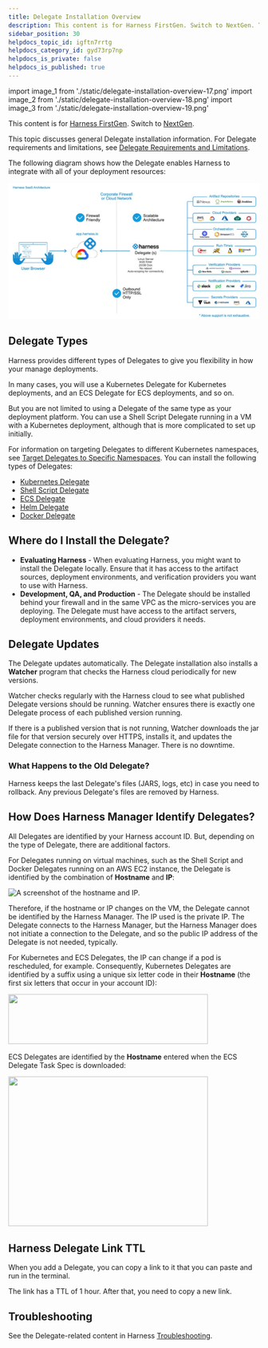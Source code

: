 ```yaml
---
title: Delegate Installation Overview
description: This content is for Harness FirstGen. Switch to NextGen. This topic discusses general Delegate installation information. For Delegate requirements and limitations, see Delegate Requirements and Limit…
sidebar_position: 30
helpdocs_topic_id: igftn7rrtg
helpdocs_category_id: gyd73rp7np
helpdocs_is_private: false
helpdocs_is_published: true
---
```



import image_1 from './static/delegate-installation-overview-17.png'
import image_2 from './static/delegate-installation-overview-18.png'
import image_3 from './static/delegate-installation-overview-19.png'


This content is for [Harness FirstGen](/docs/continuous-delivery/get-started/upgrading/upgrade-nextgen-cd.md). Switch to [NextGen](/docs/platform/delegates/delegate-concepts/delegate-overview.md).

This topic discusses general Delegate installation information. For Delegate requirements and limitations, see [Delegate Requirements and Limitations](delegate-requirements-and-limitations.md).

The following diagram shows how the Delegate enables Harness to integrate with all of your deployment resources:

![](./static/delegate-installation-overview-16.png)

## Delegate Types

Harness provides different types of Delegates to give you flexibility in how your manage deployments.

In many cases, you will use a Kubernetes Delegate for Kubernetes deployments, and an ECS Delegate for ECS deployments, and so on.

But you are not limited to using a Delegate of the same type as your deployment platform. You can use a Shell Script Delegate running in a VM with a Kubernetes deployment, although that is more complicated to set up initially.

For information on targeting Delegates to different Kubernetes namespaces, see [Target Delegates to Specific Namespaces](enable-delegate-to-deploy-to-multiple-kubernetes-namespaces.md). You can install the following types of Delegates:

* [Kubernetes Delegate](install-kubernetes-delegate.md)
* [Shell Script Delegate](install-shellscript-delegate.md)
* [ECS Delegate](install-ecs-delegate.md)
* [Helm Delegate](using-the-helm-delegate.md)
* [Docker Delegate](install-docker-delegate.md)

## Where do I Install the Delegate?

* **Evaluating Harness** - When evaluating Harness, you might want to install the Delegate locally. Ensure that it has access to the artifact sources, deployment environments, and verification providers you want to use with Harness.
* **Development, QA, and Production** - The Delegate should be installed behind your firewall and in the same VPC as the micro-services you are deploying. The Delegate must have access to the artifact servers, deployment environments, and cloud providers it needs.

## Delegate Updates

The Delegate updates automatically. The Delegate installation also installs a **Watcher** program that checks the Harness cloud periodically for new versions.

Watcher checks regularly with the Harness cloud to see what published Delegate versions should be running. Watcher ensures there is exactly one Delegate process of each published version running.

If there is a published version that is not running, Watcher downloads the jar file for that version securely over HTTPS, installs it, and updates the Delegate connection to the Harness Manager. There is no downtime.

### What Happens to the Old Delegate?

Harness keeps the last Delegate's files (JARS, logs, etc) in case you need to rollback. Any previous Delegate's files are removed by Harness.

## How Does Harness Manager Identify Delegates?

All Delegates are identified by your Harness account ID. But, depending on the type of Delegate, there are additional factors.

For Delegates running on virtual machines, such as the Shell Script and Docker Delegates running on an AWS EC2 instance, the Delegate is identified by the combination of **Hostname** and **IP**:


<img src={image_1} alt="A screenshot of the hostname and IP." height="300" width="400" />



Therefore, if the hostname or IP changes on the VM, the Delegate cannot be identified by the Harness Manager. The IP used is the private IP. The Delegate connects to the Harness Manager, but the Harness Manager does not initiate a connection to the Delegate, and so the public IP address of the Delegate is not needed, typically.

For Kubernetes and ECS Delegates, the IP can change if a pod is rescheduled, for example. Consequently, Kubernetes Delegates are identified by a suffix using a unique six letter code in their **Hostname** (the first six letters that occur in your account ID):


<img src={image_2} alt="" height="100" width="400" />


ECS Delegates are identified by the **Hostname** entered when the ECS Delegate Task Spec is downloaded:


<img src={image_3} alt="" height="300" width="400" />



## Harness Delegate Link TTL

When you add a Delegate, you can copy a link to it that you can paste and run in the terminal.

The link has a TTL of 1 hour. After that, you need to copy a new link.

## Troubleshooting

See the Delegate-related content in Harness [Troubleshooting](../../../firstgen-troubleshooting/troubleshooting-harness.md).

